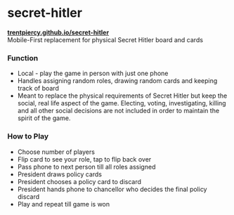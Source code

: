 # secret-hitler
**[trentpiercy.github.io/secret-hitler](https://trentpiercy.github.io/secret-hitler/)**   
Mobile-First replacement for physical Secret Hitler board and cards

### Function
- Local - play the game in person with just one phone 
- Handles assigning random roles, drawing random cards and keeping track of board  
- Meant to replace the physical requirements of Secret Hitler but keep the social, real life aspect of the game. Electing, voting, investigating, killing and all other social decisions are not included in order to maintain the spirit of the game.

### How to Play
- Choose number of players  
- Flip card to see your role, tap to flip back over  
- Pass phone to next person till all roles assigned  
- President draws policy cards  
- President chooses a policy card to discard  
- President hands phone to chancellor who decides the final policy discard
- Play and repeat till game is won  
